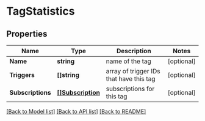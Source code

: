 # TagStatistics

## Properties

Name | Type | Description | Notes
------------ | ------------- | ------------- | -------------
**Name** | **string** | name of the tag | [optional] 
**Triggers** | **[]string** | array of trigger IDs that have this tag | [optional] 
**Subscriptions** | [**[]Subscription**](Subscription.md) | subscriptions for this tag | [optional] 

[[Back to Model list]](../README.md#documentation-for-models) [[Back to API list]](../README.md#documentation-for-api-endpoints) [[Back to README]](../README.md)


